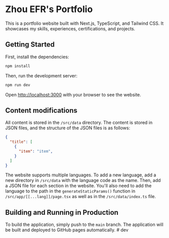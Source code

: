 # Zhou EFR's Portfolio

This is a portfolio website built with Next.js, TypeScript, and Tailwind CSS. It showcases my skills, experiences, certifications, and projects.

## Getting Started

First, install the dependencies:

```sh
npm install
```

Then, run the development server:

```sh
npm run dev
```

Open [http://localhost:3000](http://localhost:3000) with your browser to see the website.

## Content modifications
All content is stored in the `/src/data` directory. The content is stored in JSON files, and the structure of the JSON files is as follows:

```json
{
  "title": [
    {
      "item": "item",
    }
  ]
}
```

The website supports multiple languages. To add a new language, add a new directory in `/src/data` with the language code as the name. Then, add a JSON file for each section in the website. You'll also need to add the language to the path in the `generateStaticParams()` function in `/src/app/[[...lang]]/page.tsx` as well as in the `/src/data/index.ts` file.

## Building and Running in Production
To build the application, simply push to the `main` branch. The application will be built and deployed to GitHub pages automatically. 
#   d e v  
 